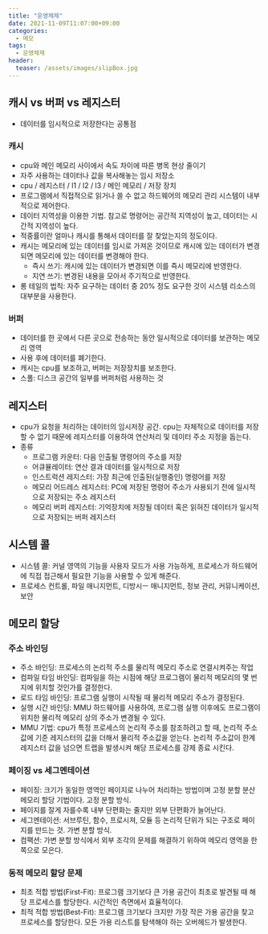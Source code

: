 ```yaml
---
title: "운영체제"
date: 2021-11-09T11:07:00+09:00
categories:
  - 메모
tags:
  - 운영체제
header:
  teaser: /assets/images/slipBox.jpg
---
```


## 캐시 vs 버퍼 vs 레지스터

- 데이터를 임시적으로 저장한다는 공통점

### 캐시

- cpu와 메인 메모리 사이에서 속도 차이에 따른 병목 현상 줄이기
- 자주 사용하는 데이터나 값을 복사해놓는 임시 저장소
- cpu / 레지스터 / l1 / l2 / l3 / 메인 메모리 / 저장 장치
- 프로그램에서 직접적으로 읽거나 쓸 수 없고 하드웨어의 메모리 관리 시스템이 내부적으로 제어한다.
- 데이터 지역성을 이용한 기법. 참고로 명령어는 공간적 지역성이 높고, 데이터는 시간적 지역성이 높다.
- 적중률이란 얼마나 캐시를 통해서 데이터를 잘 찾았는지의 정도이다.
- 캐시는 메모리에 있는 데이터를 임시로 가져온 것이므로 캐시에 있는 데이터가 변경되면 메모리에 있는 데이터를 변경해야 한다.
  - 즉시 쓰기: 캐시에 있는 데이터가 변경되면 이를 즉시 메모리에 반영한다.
  - 지연 쓰기: 변경된 내용을 모아서 주기적으로 반영한다.
- 롱 테일의 법칙: 자주 요구하는 데이터 중 20% 정도 요구한 것이 시스템 리소스의 대부분을 사용한다.

### 버퍼

- 데이터를 한 곳에서 다른 곳으로 전송하는 동안 일시적으로 데이터를 보관하는 메모리 영역
- 사용 후에 데이터를 폐기한다.
- 캐시는 cpu를 보조하고, 버퍼는 저장장치를 보조한다.
- 스풀: 디스크 공간의 일부를 버퍼처럼 사용하는 것

## 레지스터

- cpu가 요청을 처리하는 데이터의 임시저장 공간. cpu는 자체적으로 데이터를 저장할 수 없기 때문에 레지스터를 이용하여 연산처리 및 데이터 주소 지정을 돕는다.
- 종류
  - 프로그램 카운터: 다음 인출될 명령어의 주소를 저장
  - 어큐뮬레이터: 연산 결과 데이터를 일시적으로 저장
  - 인스트럭션 레지스터: 가장 최근에 인출된(실행중인) 명령어를 저장
  - 메모리 어드레스 레지스터: PC에 저장된 명령어 주소가 사용되기 전에 일시적으로 저장되는 주소 레지스터
  - 메모리 버퍼 레지스터: 기억장치에 저장될 데이터 혹은 읽혀진 데이터가 일시적으로 저장되는 버퍼 레지스터

## 시스템 콜

- 시스템 콜: 커널 영역의 기능을 사용자 모드가 사용 가능하게, 프로세스가 하드웨어에 직접 접근해서 필요한 기능을 사용할 수 있게 해준다.
- 프로세스 컨트롤, 파일 매니지먼트, 디방시ㅡ 매니지먼트, 정보 관리, 커뮤니케이션, 보안

## 메모리 할당

### 주소 바인딩

- 주소 바인딩: 프로세스의 논리적 주소를 물리적 메모리 주소로 연결시켜주는 작업
- 컴파일 타임 바인딩: 컴파일을 하는 시점에 해당 프로그램이 물리적 메모리의 몇 번지에 위치할 것인가를 결정한다.
- 로드 타임 바인딩: 프로그램 실행이 시작될 때 물리적 메모리 주소가 결정된다.
- 실행 시간 바인딩: MMU 하드웨어를 사용하여, 프로그램 실행 이후에도 프로그램이 위치한 물리적 메모리 상의 주소가 변경될 수 있다.
- MMU 기법: cpu가 특정 프로세스의 논리적 주소를 참조하려고 할 때, 논리적 주소값에 기준 레지스터의 값을 더해서 물리적 주소값을 얻는다. 논리적 주소값이 한계 레지스터 값을 넘으면 트랩을 발생시켜 해당 프로세스를 강제 종료 시킨다.

### 페이징 vs 세그멘테이션

- 페이징: 크기가 동일한 영역인 페이지로 나누어 처리하는 방법이며 고정 분할 분산 메모리 할당 기법이다. 고정 분할 방식.
- 페이지를 잘게 자를수록 내부 단편화는 줄지만 외부 단편화가 늘어난다.
- 세그멘테이션: 서브루틴, 함수, 프로시져, 모듈 등 논리적 단위가 되는 구조로 페이지를 만드는 것. 가변 분할 방식.
- 컴팩션: 가변 분할 방식에서 외부 조각의 문제를 해결하기 위하여 메모리 영역을 한쪽으로 모은다.

### 동적 메모리 할당 문제

- 최초 적합 방법(First-Fit): 프로그램 크기보다 큰 가용 공간이 최초로 발견될 때 해당 프로세스를 할당한다. 시간적인 측면에서 효율적이다.
- 최적 적합 방법(Best-Fit): 프로그램 크기보다 크지만 가장 작은 가용 공간을 찾고 프로세스를 할당한다. 모든 가용 리스트를 탐색해야 하는 오버헤드가 발생한다.
